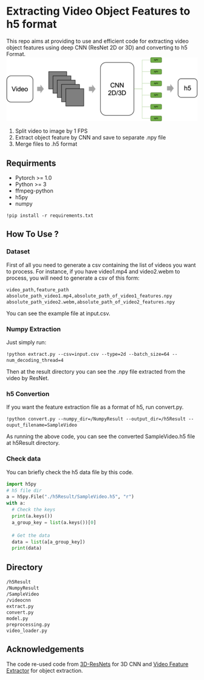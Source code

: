 # Extracting Video Object Features to h5 format
This repo aims at providing to use and efficient code for extracting video object features using deep CNN (ResNet 2D or 3D) and converting to h5 Format.  
![Architecture](/Architecture.png)  
1. Split video to image by 1 FPS
2. Extract object feature by CNN and save to separate .npy file
3. Merge files to .h5 format

## Requirments
- Pytorch >= 1.0
- Python >= 3
- ffmpeg-python
- h5py
- numpy  
   
~~~
!pip install -r requirements.txt
~~~

## How To Use ?
### Dataset
First of all you need to generate a csv containing the list of videos you want to process. For instance, if you have video1.mp4 and video2.webm to process, you will need to generate a csv of this form:  
~~~
video_path,feature_path
absolute_path_video1.mp4,absolute_path_of_video1_features.npy
absolute_path_video2.webm,absolute_path_of_video2_features.npy
~~~

You can see the example file at input.csv. 
### Numpy Extraction

Just simply run:
~~~ 
!python extract.py --csv=input.csv --type=2d --batch_size=64 --num_decoding_thread=4
~~~
Then at the result directory you can see the .npy file extracted from the video by ResNet.
### h5 Convertion
If you want the feature extraction file as a format of h5, run convert.py.
~~~
!python convert.py --numpy_dir=/NumpyResult --output_dir=/h5Result --ouput_filename=SampleVideo
~~~
As running the above code, you can see the converted SampleVideo.h5 file at h5Result directory.

### Check data
You can briefly check the h5 data file by this code.
~~~ python
import h5py
# h5 file dir
a = h5py.File("./h5Result/SampleVideo.h5", "r")
with a:
  # Check the keys
  print(a.keys())
  a_group_key = list(a.keys())[0]

  # Get the data
  data = list(a[a_group_key])
  print(data)
~~~

## Directory

~~~
/h5Result
/NumpyResult
/SampleVideo
/videocnn
extract.py
convert.py
model.py
preprocessing.py
video_loader.py
~~~

## Acknowledgements
The code re-used code from [3D-ResNets](https://github.com/kenshohara/3D-ResNets-PyTorch) for 3D CNN and [Video Feature Extractor](https://github.com/antoine77340/video_feature_extractor) for object extraction.